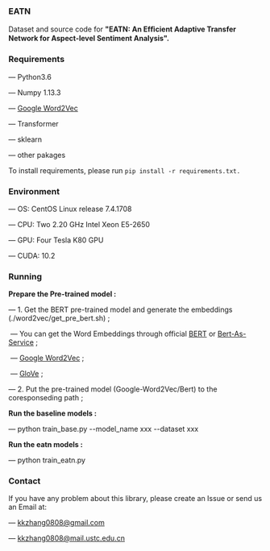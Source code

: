 ### EATN 

Dataset and source code for **"EATN: An Efﬁcient Adaptive Transfer Network for Aspect-level Sentiment Analysis".**


### Requirements

— Python3.6

— Numpy 1.13.3

— [Google Word2Vec](https://code.google.com/archive/p/word2vec/) 

— Transformer

— sklearn

— other pakages

To install requirements, please run `pip install -r requirements.txt.`


### Environment

— OS: CentOS Linux release 7.4.1708

— CPU: Two 2.20 GHz Intel Xeon E5-2650

— GPU: Four Tesla K80 GPU

— CUDA: 10.2


### Running

**Prepare the Pre-trained model :**

— 1. Get the BERT pre-trained model and generate the embeddings (./word2vec/get_pre_bert.sh) ;

​               — You can get the Word Embeddings through official [BERT](https://github.com/google-research/bert) or [Bert-As-Service](https://bert-as-service.readthedocs.io/en/latest/) ;

​               — [Google Word2Vec](https://code.google.com/archive/p/word2vec/) ;

​               — [GloVe](https://nlp.stanford.edu/projects/glove/) ;

— 2. Put the pre-trained model (Google-Word2Vec/Bert) to the coresponseding path ;



**Run the baseline models :** 

 —  python train_base.py --model_name xxx --dataset xxx

**Run the eatn models :** 

 —  python train_eatn.py


### Contact
If you have any problem about this library, please create an Issue or send us an Email at:

— [kkzhang0808@gmail.com](kkzhang0808@gmail.com)

— [kkzhang0808@mail.ustc.edu.cn](sa517494@mail.ustc.edu.cn)

